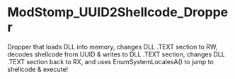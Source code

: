 # ModStomp_UUID2Shellcode_Dropper
 Dropper that loads DLL into memory, changes DLL .TEXT section to RW, decodes shellcode from UUID &amp; writes to DLL .TEXT section, changes DLL .TEXT section back to RX, and uses EnumSystemLocalesA() to jump to shellcode &amp; execute!
